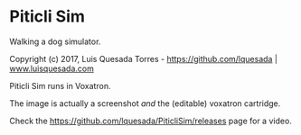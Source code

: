 Piticli Sim
===========

Walking a dog simulator.

Copyright (c) 2017, Luis Quesada Torres - https://github.com/lquesada | www.luisquesada.com

Piticli Sim runs in Voxatron.

The image is actually a screenshot *and* the (editable) voxatron cartridge.

Check the https://github.com/lquesada/PiticliSim/releases page for a video.
